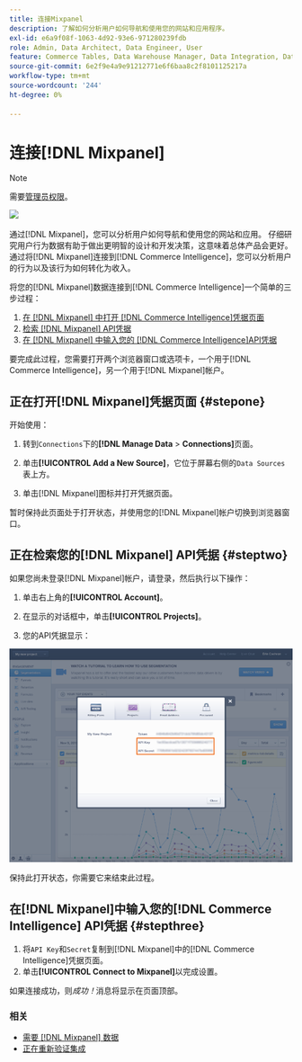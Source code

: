 ```yaml
---
title: 连接Mixpanel
description: 了解如何分析用户如何导航和使用您的网站和应用程序。
exl-id: e6a9f08f-1063-4d92-93e6-971280239fdb
role: Admin, Data Architect, Data Engineer, User
feature: Commerce Tables, Data Warehouse Manager, Data Integration, Data Import/Export
source-git-commit: 6e2f9e4a9e91212771e6f6baa8c2f8101125217a
workflow-type: tm+mt
source-wordcount: '244'
ht-degree: 0%

---
```


# 连接[!DNL Mixpanel]

>[!NOTE]
>
>需要[管理员权限](../../../administrator/user-management/user-management.md)。

![](../../../assets/Mixpanel_logo.png)

通过[!DNL Mixpanel]，您可以分析用户如何导航和使用您的网站和应用。 仔细研究用户行为数据有助于做出更明智的设计和开发决策，这意味着总体产品会更好。 通过将[!DNL Mixpanel]连接到[!DNL Commerce Intelligence]，您可以分析用户的行为以及该行为如何转化为收入。

将您的[!DNL Mixpanel]数据连接到[!DNL Commerce Intelligence]一个简单的三步过程：

1. [在 [!DNL Mixpanel] 中打开 [!DNL Commerce Intelligence]凭据页面](#stepone)
1. [检索 [!DNL Mixpanel] API凭据](#steptwo)
1. [在 [!DNL Mixpanel] 中输入您的 [!DNL Commerce Intelligence]API凭据](#stepthree)

要完成此过程，您需要打开两个浏览器窗口或选项卡，一个用于[!DNL Commerce Intelligence]，另一个用于[!DNL Mixpanel]帐户。

## 正在打开[!DNL Mixpanel]凭据页面 {#stepone}

开始使用：

1. 转到`Connections`下的&#x200B;**[!DNL Manage Data** > **Connections]**&#x200B;页面。

1. 单击&#x200B;**[!UICONTROL Add a New Source]**，它位于屏幕右侧的`Data Sources`表上方。

1. 单击[!DNL Mixpanel]图标并打开凭据页面。

暂时保持此页面处于打开状态，并使用您的[!DNL Mixpanel]帐户切换到浏览器窗口。

## 正在检索您的[!DNL Mixpanel] API凭据 {#steptwo}

如果您尚未登录[!DNL Mixpanel]帐户，请登录，然后执行以下操作：

1. 单击右上角的&#x200B;**[!UICONTROL Account]**。

1. 在显示的对话框中，单击&#x200B;**[!UICONTROL Projects]**。

1. 您的API凭据显示：

![正在检索Mixpanel API凭据](../../../assets/Mixpanel_API_creds.png)

保持此打开状态，你需要它来结束此过程。

## 在[!DNL Mixpanel]中输入您的[!DNL Commerce Intelligence] API凭据 {#stepthree}

1. 将`API Key`和`Secret`复制到[!DNL Mixpanel]中的[!DNL Commerce Intelligence]凭据页面。
1. 单击&#x200B;**[!UICONTROL Connect to Mixpanel]**&#x200B;以完成设置。

如果连接成功，则&#x200B;_成功！_&#x200B;消息将显示在页面顶部。

### 相关

* [需要 [!DNL Mixpanel] 数据](../integrations/mixpanel-data.md)
* [正在重新验证集成](https://experienceleague.adobe.com/docs/commerce-knowledge-base/kb/how-to/mbi-reauthenticating-integrations.html)
